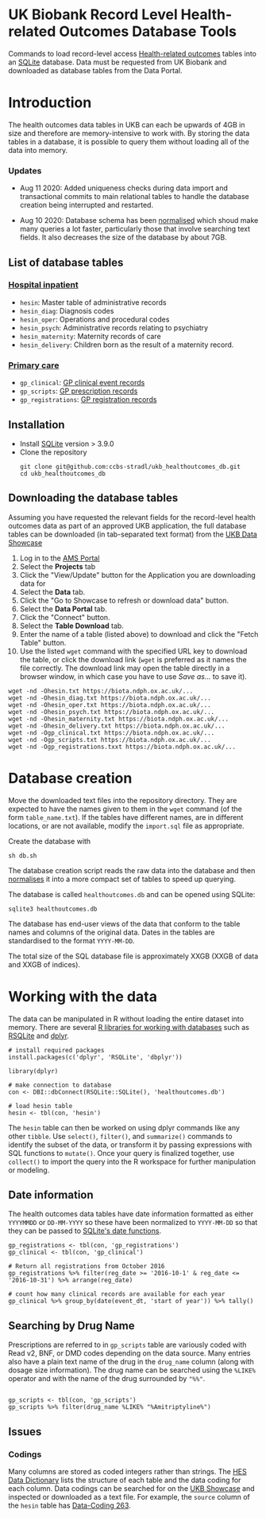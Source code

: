 # UK Biobank Record Level Health-related Outcomes Database Tools

Commands to load record-level access [Health-related outcomes](http://biobank.ndph.ox.ac.uk/showcase/label.cgi?id=3001) tables into an [SQLite](https://www.sqlite.org) database. Data must be requested from UK Biobank and downloaded as database tables from the Data Portal.

# Introduction

The health outcomes data tables in UKB can each be upwards of 4GB in size and therefore are memory-intensive to work with. By storing the data tables in a database, it is possible to query them without loading all of the data into memory.

### Updates

- Aug 11 2020: Added uniqueness checks during data import and transactional commits to main relational tables to handle the database creation being interrupted and restarted.

- Aug 10 2020: Database schema has been [normalised](https://en.wikipedia.org/wiki/Database_normalization) which shoud make many queries a lot faster, particularly those that involve searching text fields. It also decreases the size of the database by about 7GB.

## List of database tables

### [Hospital inpatient](http://biobank.ndph.ox.ac.uk/showcase/label.cgi?id=2000)

- `hesin`: Master table of administrative records
- `hesin_diag`: Diagnosis codes
- `hesin_oper`: Operations and procedural codes 
- `hesin_psych`: Administrative records relating to psychiatry
- `hesin_maternity`: Maternity records of care
- `hesin_delivery`: Children born as the result of a maternity record.

### [Primary care](http://biobank.ndph.ox.ac.uk/showcase/label.cgi?id=3001)

- `gp_clinical`: [GP clinical event records](http://biobank.ndph.ox.ac.uk/showcase/field.cgi?id=42040)
- `gp_scripts`: [GP prescription records](http://biobank.ndph.ox.ac.uk/showcase/field.cgi?id=42039)
- `gp_registrations`: [GP registration records](http://biobank.ndph.ox.ac.uk/showcase/field.cgi?id=42038)


## Installation

- Install [SQLite](https://www.sqlite.org/download.html) version > 3.9.0
- Clone the repository
  ```
  git clone git@github.com:ccbs-stradl/ukb_healthoutcomes_db.git
  cd ukb_healthoutcomes_db
  ```

## Downloading the database tables

Assuming you have requested the relevant fields for the record-level health outcomes data as part of an approved UKB application, the full database tables can be downloaded (in tab-separated text format) from the [UKB Data Showcase](http://biobank.ndph.ox.ac.uk/showcase/)

1. Log in to the [AMS Portal](https://bbams.ndph.ox.ac.uk/ams/)
2. Select the **Projects** tab
3. Click the "View/Update" button for the Application you are downloading data for
4. Select the **Data** tab.
5. Click the "Go to Showcase to refresh or download data" button.
6. Select the **Data Portal** tab.
7. Click the "Connect" button.
8. Select the **Table Download** tab.
9. Enter the name of a table (listed above) to download and click the "Fetch Table" button.
10. Use the listed `wget` command with the specified URL key to download the table, or click the download link (`wget` is preferred as it names the file correctly. The download link may open the table directly in a browser window, in which case you have to use _Save as..._ to save it).

```
wget -nd -Ohesin.txt https://biota.ndph.ox.ac.uk/...
wget -nd -Ohesin_diag.txt https://biota.ndph.ox.ac.uk/...
wget -nd -Ohesin_oper.txt https://biota.ndph.ox.ac.uk/...
wget -nd -Ohesin_psych.txt https://biota.ndph.ox.ac.uk/...
wget -nd -Ohesin_maternity.txt https://biota.ndph.ox.ac.uk/...
wget -nd -Ohesin_delivery.txt https://biota.ndph.ox.ac.uk/...
wget -nd -Ogp_clinical.txt https://biota.ndph.ox.ac.uk/...
wget -nd -Ogp_scripts.txt https://biota.ndph.ox.ac.uk/...
wget -nd -Ogp_registrations.txxt https://biota.ndph.ox.ac.uk/...
```

# Database creation

Move the downloaded text files into the repository directory. They are expected to have the names given to them in the `wget` command (of the form `table_name.txt`). If the tables have different names, are in different locations, or are not available, modify the `import.sql` file as appropriate.  

Create the database with
```
sh db.sh
```

The database creation script reads the raw data into the database and then [normalises](https://en.wikipedia.org/wiki/Database_normalization) it into a more compact set of tables to speed up querying.


The database is called `healthoutcomes.db` and can be opened using SQLite:

```
sqlite3 healthoutcomes.db
```

The database has end-user views of the data that conform to the table names and columns of the original data. Dates in the tables are standardised to the format `YYYY-MM-DD`.

The total size of the SQL database file is approximately XXGB (XXGB of data and XXGB of indices).

# Working with the data

The data can be manipulated in R without loading the entire dataset into memory. There are several [R libraries for working with databases](https://db.rstudio.com) such as [RSQLite](https://cran.r-project.org/web/packages/RSQLite/index.html) and [dplyr](https://db.rstudio.com/dplyr/).

```
# install required packages
install.packages(c('dplyr', 'RSQLite', 'dbplyr'))

library(dplyr)

# make connection to database
con <- DBI::dbConnect(RSQLite::SQLite(), 'healthoutcomes.db')

# load hesin table
hesin <- tbl(con, 'hesin')
```

The `hesin` table can then be worked on using dplyr commands like any other `tibble`. Use `select()`, `filter()`, and `summarize()` commands to identify the subset of the data, or transform it by passing expressions with SQL functions to `mutate()`. Once your query is finalized together, use `collect()` to import the query into the R workspace for further manipulation or modeling. 

## Date information

The health outcomes data tables have date information formatted as either `YYYYMMDD` or `DD-MM-YYYY` so these have been normalized to `YYYY-MM-DD` so that they can be passed to [SQLite's date functions](https://www.sqlite.org/lang_datefunc.html). 

```
gp_registrations <- tbl(con, 'gp_registrations')
gp_clinical <- tbl(con, 'gp_clinical')

# Return all registrations from October 2016
gp_registrations %>% filter(reg_date >= '2016-10-1' & reg_date <= '2016-10-31') %>% arrange(reg_date)

# count how many clinical records are available for each year
gp_clinical %>% group_by(date(event_dt, 'start of year')) %>% tally()

``` 


## Searching by Drug Name

Prescriptions are referred to in `gp_scripts` table are variously coded with Read v2, BNF, or DMD codes depending on the data source. Many entries also have a plain text name of the drug in the `drug_name` column (along with dosage size information). The drug name can be searched using the `%LIKE%` operator and with the name of the drug surrounded by `"%%"`.

```

gp_scripts <- tbl(con, 'gp_scripts')
gp_scripts %>% filter(drug_name %LIKE% "%Amitriptyline%") 

```

## Issues


### Codings

Many columns are stored as coded integers rather than strings. The [HES Data Dictionary](http://biobank.ndph.ox.ac.uk/showcase/refer.cgi?id=141140) lists the structure of each table and the data coding for each column. Data codings can be searched for on the [UKB Showcase](http://biobank.ndph.ox.ac.uk/showcase/search.cgi) and inspected or downloaded as a text file. For example, the `source` column of the `hesin` table has [Data-Coding 263](http://biobank.ndph.ox.ac.uk/showcase/coding.cgi?id=263).



